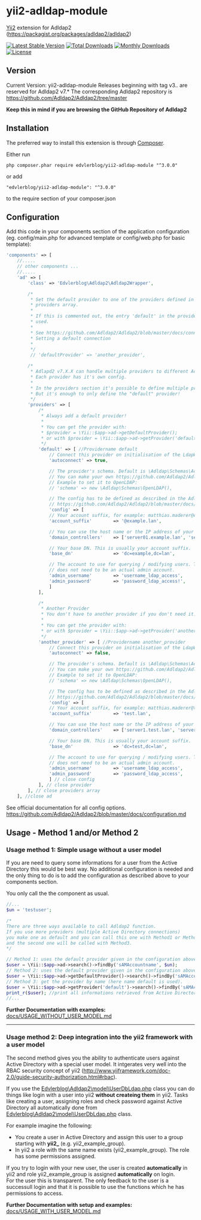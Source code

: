 # yii2-adldap-module

[Yii2](http://www.yiiframework.com) extension for Adldap2 (https://packagist.org/packages/adldap2/adldap2)

[![Latest Stable Version](https://poser.pugx.org/edvlerblog/yii2-adldap-module/v/stable)](https://packagist.org/packages/edvlerblog/yii2-adldap-module)
[![Total Downloads](https://poser.pugx.org/edvlerblog/yii2-adldap-module/downloads)](https://packagist.org/packages/edvlerblog/yii2-adldap-module)
[![Monthly Downloads](https://poser.pugx.org/edvlerblog/yii2-adldap-module/d/monthly)](https://packagist.org/packages/edvlerblog/yii2-adldap-module)
[![License](https://poser.pugx.org/phpunit/phpunit/license)](https://packagist.org/packages/edvlerblog/yii2-adldap-module)

## Version

Current Version:
yii2-adldap-module Releases beginning with tag v3.*.* are reserved for Adldap2 v7.*
The corresponding Adldap2 repository is https://github.com/Adldap2/Adldap2/tree/master

**Keep this in mind if you are browsing the GitHub Repository of Adldap2**


## Installation

The preferred way to install this extension is through [Composer](http://getcomposer.org/).

Either run
```
php composer.phar require edvlerblog/yii2-adldap-module "^3.0.0"
```
or add
```
"edvlerblog/yii2-adldap-module": "^3.0.0"
```
to the require section of your composer.json


## Configuration

Add this code in your components section of the application configuration (eg. config/main.php for advanced template or config/web.php for basic template):
```php
'components' => [
	//.....
	// other components ...
	//.....
	'ad' => [
	    'class' => 'Edvlerblog\Adldap2\Adldap2Wrapper',

	    /*
	     * Set the default provider to one of the providers defined in the
	     * providers array.
	     *
	     * If this is commented out, the entry 'default' in the providers array is
	     * used.
	     *
	     * See https://github.com/Adldap2/Adldap2/blob/master/docs/connecting.md
	     * Setting a default connection
	     *
	     */
	     // 'defaultProvider' => 'another_provider',

	    /*
	     * Adlapd2 v7.X.X can handle multiple providers to different Active Directory sources.
	     * Each provider has it's own config.
	     *
	     * In the providers section it's possible to define multiple providers as listed as example below.
	     * But it's enough to only define the "default" provider!
	     */
	    'providers' => [
			/*
			 * Always add a default provider!
			 *
			 * You can get the provider with:
			 * $provider = \Yii::$app->ad->getDefaultProvider();
			 * or with $provider = \Yii::$app->ad->getProvider('default');
			 */
			'default' => [ //Providername default
			    // Connect this provider on initialisation of the LdapWrapper Class automatically
			    'autoconnect' => true,

			    // The provider's schema. Default is \Adldap\Schemas\ActiveDirectory set in https://github.com/Adldap2/Adldap2/blob/master/src/Connections/Provider.php#L112
			    // You can make your own https://github.com/Adldap2/Adldap2/blob/master/docs/schema.md or use one from https://github.com/Adldap2/Adldap2/tree/master/src/Schemas
			    // Example to set it to OpenLDAP:
			    // 'schema' => new \Adldap\Schemas\OpenLDAP(),

			    // The config has to be defined as described in the Adldap2 documentation.
			    // https://github.com/Adldap2/Adldap2/blob/master/docs/configuration.md
			    'config' => [
				// Your account suffix, for example: matthias.maderer@example.lan
				'account_suffix'        => '@example.lan',

				// You can use the host name or the IP address of your controllers.
				'domain_controllers'    => ['server01.example.lan', 'server02.example.lan'],

				// Your base DN. This is usually your account suffix.
				'base_dn'               => 'dc=example,dc=lan',

				// The account to use for querying / modifying users. This
				// does not need to be an actual admin account.
				'admin_username'        => 'username_ldap_access',
				'admin_password'        => 'password_ldap_access!',
			    ]
			],

			/*
			 * Another Provider
			 * You don't have to another provider if you don't need it. It's just an example.
			 *
			 * You can get the provider with:
			 * or with $provider = \Yii::$app->ad->getProvider('another_provider');
			 */
			'another_provider' => [ //Providername another_provider
			    // Connect this provider on initialisation of the LdapWrapper Class automatically
			    'autoconnect' => false,

			    // The provider's schema. Default is \Adldap\Schemas\ActiveDirectory set in https://github.com/Adldap2/Adldap2/blob/master/src/Connections/Provider.php#L112
			    // You can make your own https://github.com/Adldap2/Adldap2/blob/master/docs/schema.md or use one from https://github.com/Adldap2/Adldap2/tree/master/src/Schemas
			    // Example to set it to OpenLDAP:
			    // 'schema' => new \Adldap\Schemas\OpenLDAP(),

			    // The config has to be defined as described in the Adldap2 documentation.
			    // https://github.com/Adldap2/Adldap2/blob/master/docs/configuration.md               
			    'config' => [
				// Your account suffix, for example: matthias.maderer@test.lan
				'account_suffix'        => 'test.lan',

				// You can use the host name or the IP address of your controllers.
				'domain_controllers'    => ['server1.test.lan', 'server2'],

				// Your base DN. This is usually your account suffix.
				'base_dn'               => 'dc=test,dc=lan',

				// The account to use for querying / modifying users. This
				// does not need to be an actual admin account.
				'admin_username'        => 'username_ldap_access',
				'admin_password'        => 'password_ldap_access',
			    ] // close config
			], // close provider
	    ], // close providers array
	], //close ad
```

See official documentation for all config options.  
https://github.com/Adldap2/Adldap2/blob/master/docs/configuration.md

## Usage - Method 1 and/or Method 2

### Usage method 1: Simple usage without a user model
If you are need to query some informations for a user from the Active Directory this would be best way.
No additional configuration is needed and the only thing to do is to add the configuration as described above to your components section.

You only call the the component as usual.
```php
//...
$un = 'testuser';

/*
There are three ways available to call Adldap2 function.
If you use more providers (multiple Active Directory connections)
you make one as default and you can call this one with Method1 or Method2
and the second one will be called with Method3.
*/

// Method 1: uses the default provider given in the configuration above (array key defaultProvider)
$user = \Yii::$app->ad->search()->findBy('sAMAccountname', $un);
// Method 2: uses the default provider given in the configuration above (array key defaultProvider)
$user = \Yii::$app->ad->getDefaultProvider()->search()->findBy('sAMAccountname', $un);
// Method 3: get the provider by name (here name default is used).
$user = \Yii::$app->ad->getProvider('default')->search()->findBy('sAMAccountname', $un);
print_r($user); //print all informations retrieved from Active Directory
//...
```

**Further Documentation with examples:** [docs/USAGE_WITHOUT_USER_MODEL.md](docs/USAGE_WITHOUT_USER_MODEL.md)

---

### Usage method 2: Deep integration into the yii2 framework with a user model
The second method gives you the ability to authenticate users against Active Directory with a special user model. It intgerates very well into the RBAC security concept of yii2 (http://www.yiiframework.com/doc-2.0/guide-security-authorization.html#rbac).

If you use the [Edvlerblog\Adldap2\model\UserDbLdap.php](src/model/UserDbLdap.php) class you can do things like login with a user into yii2 **without createing them** in yii2. Tasks like creating a user, assigning roles and check password against Active Directory all automatically done from [Edvlerblog\Adldap2\model\UserDbLdap.php](src/model/UserDbLdap.php) class.  

For example imagine the following:  
- You create a user in Active Directory and assign this user to a group starting with **yii2_** (e.g. yii2_example_group).
- In yii2 a role with the same name exists (yii2_example_group). The role has some permissions assigned.

If you try to login with your new user, the user is created **automatically** in yii2 and role yii2_example_group is assigned **automatically** on login.  
For the user this is transparent. The only feedback to the user is a successull login and that it is possible to use the functions which he has permissions to access.

**Further Documentation with setup and examples:** [docs/USAGE_WITH_USER_MODEL.md](docs/USAGE_WITH_USER_MODEL.md)
